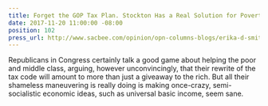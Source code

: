 ```yaml
---
title: Forget the GOP Tax Plan. Stockton Has a Real Solution for Poverty – Free Money
date: 2017-11-20 11:00:00 -08:00
position: 102
press_url: http://www.sacbee.com/opinion/opn-columns-blogs/erika-d-smith/article185683993.html
---
```


Republicans in Congress certainly talk a good game about helping the poor and middle class, arguing, however unconvincingly, that their rewrite of the tax code will amount to more than just a giveaway to the rich. But all their shameless maneuvering is really doing is making once-crazy, semi-socialistic economic ideas, such as universal basic income, seem sane.
